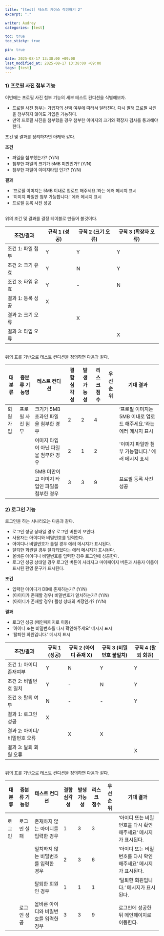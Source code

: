 ```yaml
---
title: "[test] 테스트 케이스 작성하기 2"
excerpt: "."

writer: Audrey
categories: [test]

toc: true
toc_sticky: true

pin: true

date: 2025-08-17 13:38:00 +09:00
last_modified_at: 2025-08-17 13:38:00 +09:00
tags: [test]
---
```


### 1) 프로필 사진 첨부 기능

이번에는 프로필 사진 첨부 기능의 세부 테스트 컨디션을 식별해보자.
- 프로필 사진 첨부는 가입자의 선택 여부에 따라서 달라진다. 다시 말해 프로필 사진을 첨부하지 않아도 가입은 가능하다.
- 만약 프로필 사진을 첨부했을 경우 첨부한 이미지의 크기와 확장자 검사를 통과해야 한다.

조건 및 결과를 정리하자면 아래와 같다.

**조건**

- 파일을 첨부했는가? (Y/N)
- 첨부한 파일의 크기가 5MB 미만인가? (Y/N)
- 첨부한 파일이 이미지타입 인가? (Y/N)

**결과**

- ‘프로필 이미지는 5MB 이내로 업로드 해주세요.’라는 에러 메시지 표시
- '이미지 파일만 첨부 가능합니다.’ 에러 메시지 표시
- 프로필 등록 사진 성공

<br>
위의 조건 및 결과를 결정 테이블로 만들어 볼것이다.

| 조건/결과 | 규칙 1 (성공) | 규칙 2 (크기 오류) | 규칙 3 (확장자 오류) |
| --- | --- | --- | --- |
| 조건 1: 파일 첨부 | Y | Y | Y |
| 조건 2: 크기 유효 | Y | N | Y |
| 조건 3: 타입 유효 | Y | - | N |
| 결과 1: 등록 성공 | X |  |  |
| 결과 2: 크기 오류 |  | X |  |
| 결과 3: 타입 오류 |  |  | X |

<br>
위의 표를 기반으로 테스트 컨디션을 정의하면 다음과 같다.

| 대분류 | 중분류 기능명 | 테스트 컨디션 | 결함 심각성 | 발생가능성 | 리스크 점수 | 우선순위 | 기대 결과 |
| --- | --- | --- | --- | --- | --- | --- | --- |
| 회원가입 | 프로필 사진 첨부 | 크기가 5MB 초과인 파일을 첨부한 경우 | 2 | 2 | 4 |  | ‘프로필 이미지는 5MB 이내로 업로드 해주세요.’라는 에러 메시지 표시 |
|  |  | 이미지 타입이 아닌 파일을 첨부한 경우 | 2 | 1 | 2 |  | '이미지 파일만 첨부 가능합니다.’ 에러 메시지 표시 |
|  |  | 5MB 미만이고 이미지 타입인 파일을 첨부한 경우 | 3 | 3 | 9 |  | 프로필 등록 사진 성공 |

### 2) 로그인 기능

로그인을 하는 시나리오는 다음과 같다.

- 로그인 성공 상태일 경우 로그인 버튼이 보인다.
- 사용자는 아이디와 비밀번호를 입력한다.
- 아이디나 비밀번호가 틀릴 경우 에러 메시지가 표시된다.
- 탈퇴한 회원일 경우 탈퇴되었다는 에러 메시지가 표시된다.
- 올바른 아이디나 비밀번호를 입력한 경우 로그인에 성공한다.
- 로그인 성공 상태일 경우 로그인 버튼이 사라지고 마이페이지 버튼과 사용자 이름이 표시된 환영 문구가 표시된다.

**조건**

- 입력한 아이디가 DB에 존재하는가? (Y/N)
- (아이디가 존재할 경우) 비밀번호가 일치하는가? (Y/N)
- (아이디가 존재할 경우) 활성 상태의 계정인가? (Y/N)

**결과**

- 로그인 성공 (메인페이지로 이동)
- ‘아이디 또는 비밀번호를 다시 확인해주세요’ 메시지 표시
- ‘탈퇴한 회원입니다.’ 메시지 표시

| 조건/결과 | 규칙 1 (성공) | 규칙 2 (아이디 존재 X) | 규칙 3 (비밀번호 불일치) | 규칙 4 (탈퇴 회원) |
| --- | --- | --- | --- | --- |
| 조건 1: 아이디 존재여부 | Y | N | Y | Y |
| 조건 2: 비밀번호 일치 | Y | - | N | Y |
| 조건 3: 탈퇴 여부 | N | - | - | Y |
| 결과 1: 로그인 성공 | X |  |  |  |
| 결과 2: 아이디/비밀번호 오류 |  | X | X |  |
| 결과 3: 탈퇴 회원 오류 |  |  |  | X |

<br>
위의 표를 기반으로 테스트 컨디션을 정의하면 다음과 같다.

| 대분류 | 중분류 기능명 | 테스트 컨디션 | 결함 심각성 | 발생가능성 | 리스크 점수 | 우선순위 | 기대 결과 |
| --- | --- | --- | --- | --- | --- | --- | --- |
| 로그인 | 로그인 실패 | 존재하지 않는 아이디를 입력한 경우 | 1 | 3 | 3 |  | ‘아이디 또는 비밀번호를 다시 확인해주세요’ 메시지가 표시된다. |
|  |  | 일치하지 않는 비밀번호를 입력한 경우 | 2 | 3 | 6 |  | ‘아이디 또는 비밀번호를 다시 확인해주세요’ 메시지가 표시된다. |
|  |  | 탈퇴한 회원인 경우 | 1 | 1 | 1 |  | ‘탈퇴한 회원입니다.’ 메시지가 표시된다. |
|  | 로그인 성공 | 올바른 아이디와 비밀번호를 입력한 경우 | 3 | 3 | 9 |  | 로그인에 성공한 뒤 메인페이지로 이동한다. |